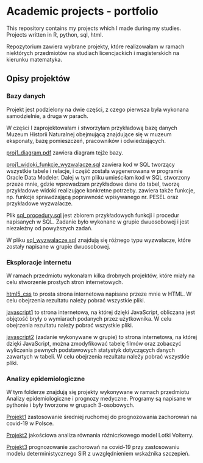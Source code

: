 # Academic projects - portfolio
This repository contains my projects which I made during my studies. Projects written in R, python, sql, html.

Repozytorium zawiera wybrane projekty, które realizowałam w ramach niektórych przedmiotów na studiach licencjackich i magisterskich na kierunku matematyka.

## Opisy projektów

###  Bazy danych

Projekt jest podzielony na dwie części, z czego pierwsza była wykonana samodzielnie, a druga w parach.

W części I zaprojektowałam i stworzyłam przykładową bazę danych Muzeum  Historii Naturalnej obejmującą znajdujące się w muzeum eksponaty, bazę pomieszczeń, pracowników i odwiedzających.

[proj1_diagram.pdf](Bazy_danych/proj1_diagram.pdf)  zawiera diagram tejże bazy.

[proj1_widoki_funkcje_wyzwalacze.sql](Bazy_danych/proj1_widoki_funkcje_wyzwalacze.sql) zawiera kod w SQL tworzący wszystkie tabele i relacje, i część została wygenerowana w programie Oracle Data Modeler. Dalej w tym pliku umieściłam kod w SQL stworzony przeze mnie, gdzie wprowadzam przykładowe dane do tabel, tworzę przykładowe widoki realizujące konkretne potrzeby. zawiera także funkcje, np. funkcje sprawdzającą poprawność wpisywanego nr. PESEL oraz przykładowe wyzwalacze.

Plik [sql_procedury.sql](Bazy_danych/sql_procedury.sql) jest zbiorem przykładowych funkcji i procedur napisanych w SQL. Zadanie było wykonane w grupie dwuosobowej i jest niezależny od powyższych zadań.

W pliku [sql_wyzwalacze.sql](Bazy_danych/sql_wyzwalacze.sql) znajdują się różnego typu wyzwalacze, które zostały napisane w grupie dwuosobowej.


### Eksploracje internetu

W ramach przedmiotu wykonałam kilka drobnych projektów, które miały na celu stworzenie prostych stron internetowych.

[html5_css](eksploracja_internetu/html5_css) to prosta strona internetowa napisane przeze mnie w HTML.  W celu obejrzenia rezultatu należy pobrać wszystkie pliki.

[javascript1](eksploracja_internetu/javascript1)  to strona internetowa, na której dzięki JavaScript, obliczana jest objętość bryły o wymiarach podanych przez użytkownika.  W celu obejrzenia rezultatu należy pobrać wszystkie pliki.

[javascript2](eksploracja_internetu/javascript2) (zadanie wykonywane w grupie) to strona internetowa, na której dzięki JavaScript,  można zmodyfikować tabelę filmów oraz  zobaczyć wyliczenia pewnych podstawowych statystyk dotyczących danych zawartych w tabeli. W celu obejrzenia rezultatu należy pobrać wszystkie pliki.

###  Analizy epidemiologiczne

W tym folderze znajdują się projekty wykonywane w ramach przedmiotu Analizy epidemiologiczne i prognozy medyczne. Programy są napisane w pythonie i były tworzone w grupach 3-osobowych.

[Projekt1](Analizy_epidemiologiczne/Projekt1_średnia_ruchoma.ipynb) zastosowanie średniej ruchomej do prognozowania zachorowań na covid-19 w Polsce.

[Projekt2](Analizy_epidemiologiczne/Projekt2_model_Lotki_Volterry.ipynb) jakościowa analiza równania różniczkowego model Lotki Volterry.

[Projekt3](Analizy_epidemiologiczne/Projekt3_prognoza_Covid.ipynb) prognozowanie zachorowań na covid-19 przy zastosowaniu modelu deterministycznego SIR z uwzględnieniem wskaźnika szczepień.
